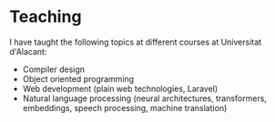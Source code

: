 # Teaching

I have taught the following topics at different courses at Universitat d'Alacant:

- Compiler design
- Object oriented programming
- Web development (plain web technologies, Laravel)
- Natural language processing (neural architectures, transformers, embeddings, speech processing, machine translation)

